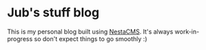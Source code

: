 # Jub's stuff blog

This is my personal blog built using [NestaCMS][1]. 
It's always work-in-progress so don't expect things to go smoothly :)

[1]: https://github.com/gma/nesta "NestaCMS git repo"

